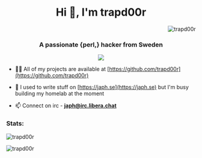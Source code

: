 <h1 align="center">Hi 👋, I'm trapd00r</h1>
<p align="right"> <img src="https://komarev.com/ghpvc/?username=trapd00r&label=Profile%20views&color=0e75b6&style=flat" alt="trapd00r" />
 </p>
<h3 align="center">A passionate {perl,} hacker from Sweden</h3>
<p align="center">
  <a href="https://skillicons.dev">
    <img src="https://skillicons.dev/icons?i=vim,perl,linux,mysql,docker,bash,git,gitlab,github,html,css,js,vim" />
  </a>
</p>





- 👨‍💻 All of my projects are available at [https://github.com/trapd00r](https://github.com/trapd00r)

- 📝 I used to write stuff on [https://japh.se](https://japh.se) but I'm busy building my homelab at the moment

- 📫 Connect on irc - **japh@irc.libera.chat**


<h3 align="left">Stats:</h3>




<p><img align="center" src="https://github-readme-stats.vercel.app/api?username=trapd00r&show_icons=true&locale=en&count_private=true&theme=dark&hide_title=1&include_all_commits=1" alt="trapd00r" /></p>

<p><img align="center" src="https://github-readme-streak-stats.herokuapp.com/?user=trapd00r&theme=dark" alt="trapd00r" /></p>

